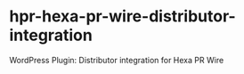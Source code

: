 # hpr-hexa-pr-wire-distributor-integration
WordPress Plugin: Distributor integration for Hexa PR Wire
